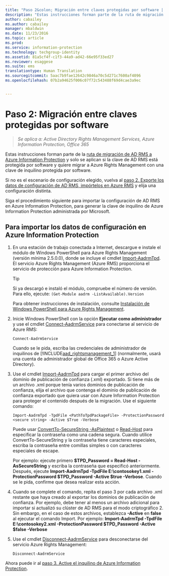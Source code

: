 ```yaml
---
title: "Paso 2&colon; Migración entre claves protegidas por software | Azure Information Protection"
description: "Estas instrucciones forman parte de la ruta de migración de AD RMS a Azure Information Protection y solo se aplican si la clave de AD RMS está protegida por software y quiere migrar a Azure Rights Management con una clave de inquilino protegida por software."
author: cabailey
ms.author: cabailey
manager: mbaldwin
ms.date: 11/23/2016
ms.topic: article
ms.prod: 
ms.service: information-protection
ms.technology: techgroup-identity
ms.assetid: 81a5cf4f-c1f3-44a9-ad42-66e95f33ed27
ms.reviewer: esaggese
ms.suite: ems
translationtype: Human Translation
ms.sourcegitcommit: 5aac7b9fae12642c9846a70c5d271c7600af4096
ms.openlocfilehash: 07b2a94625f006c07f72c543488f69d4cae3a9ec


---
```



# <a name="step-2-software-protected-key-to-software-protected-key-migration"></a>Paso 2: Migración entre claves protegidas por software

>*Se aplica a: Active Directory Rights Management Services, Azure Information Protection, Office 365*


Estas instrucciones forman parte de la [ruta de migración de AD RMS a Azure Information Protection](migrate-from-ad-rms-to-azure-rms.md) y solo se aplican si la clave de AD RMS está protegida por software y quiere migrar a Azure Rights Management con una clave de inquilino protegida por software. 

Si no es el escenario de configuración elegido, vuelva al [paso 2. Exporte los datos de configuración de AD RMS, impórtelos en Azure RMS](migrate-from-ad-rms-phase1.md#step-2-export-configuration-data-from-ad-rms-and-import-it-to-azure-information-protection) y elija una configuración distinta.

Siga el procedimiento siguiente para importar la configuración de AD RMS en Azure Information Protection, para generar la clave de inquilino de Azure Information Protection administrada por Microsoft.

## <a name="to-import-the-configuration-data-to-azure-information-protection"></a>Para importar los datos de configuración en Azure Information Protection

1.  En una estación de trabajo conectada a Internet, descargue e instale el módulo de Windows PowerShell para Azure Rights Management (versión mínima 2.5.0.0), donde se incluye el cmdlet [Import-AadrmTpd](http://msdn.microsoft.com/library/azure/dn857523.aspx). El servicio Azure Rights Management (Azure RMS) proporciona el servicio de protección para Azure Information Protection.

    > [!TIP]
    > Si ya descargó e instaló el módulo, compruebe el número de versión. Para ello, ejecute: `(Get-Module aadrm -ListAvailable).Version`

    Para obtener instrucciones de instalación, consulte [Instalación de Windows PowerShell para Azure Rights Management](../deploy-use/install-powershell.md).

2.  Inicie Windows PowerShell con la opción **Ejecutar como administrador** y use el cmdlet [Connect-AadrmService](http://msdn.microsoft.com/library/azure/dn629415.aspx) para conectarse al servicio de Azure RMS:

    ```
    Connect-AadrmService
    ```
    Cuando se le pida, escriba las credenciales de administrador de inquilinos de [!INCLUDE[aad_rightsmanagement_1](../includes/aad_rightsmanagement_1_md.md)] (normalmente, usará una cuenta de administrador global de Office 365 o Azure Active Directory).

3.  Use el cmdlet [Import-AadrmTpd](http://msdn.microsoft.com/library/azure/dn857523.aspx) para cargar el primer archivo del dominio de publicación de confianza (.xml) exportado. Si tiene más de un archivo .xml porque tenía varios dominios de publicación de confianza, elija el archivo que contenga el dominio de publicación de confianza exportado que quiera usar con Azure Information Protection para proteger el contenido después de la migración. Use el siguiente comando:

    ```
    Import-AadrmTpd -TpdFile <PathToTpdPackageFile> -ProtectionPassword <secure string> -Active $True -Verbose
    ```
    Puede usar [ConvertTo-SecureString -AsPlaintext](https://technet.microsoft.com/library/hh849818.aspx) o [Read-Host](https://technet.microsoft.com/library/hh849945.aspx) para especificar la contraseña como una cadena segura. Cuando utilice ConvertTo-SecureString y la contraseña tiene caracteres especiales, escriba la contraseña entre comillas simples o con caracteres especiales de escape.
    
    Por ejemplo: ejecute primero **$TPD_Password = Read-Host -AsSecureString** y escriba la contraseña que especificó anteriormente. Después, ejecute **Import-AadrmTpd -TpdFile E:\contosokey1.xml -ProtectionPassword $TPD_Password -Active $true -Verbose**. Cuando se le pida, confirme que desea realizar esta acción.
    
4.  Cuando se complete el comando, repita el paso 3 por cada archivo .xml restante que haya creado al exportar los dominios de publicación de confianza. Por ejemplo, debe tener al menos un archivo adicional para importar si actualizó su clúster de AD RMS para el modo criptográfico 2. Sin embargo, en el caso de estos archivos, establezca **-Active** en **false** al ejecutar el comando Import. Por ejemplo: **Import-AadrmTpd -TpdFile E:\contosokey2.xml -ProtectionPassword $TPD_Password -Active $false -Verbose**

5.  Use el cmdlet [Disconnect-AadrmService](http://msdn.microsoft.com/library/azure/dn629416.aspx) para desconectarse del servicio Azure Rights Management:

    ```
    Disconnect-AadrmService
    ```


Ahora puede ir al [paso 3. Active el inquilino de Azure Information Protection](migrate-from-ad-rms-phase1.md#step-3-activate-your-azure-information-protection-tenant).





<!--HONumber=Nov16_HO4-->



